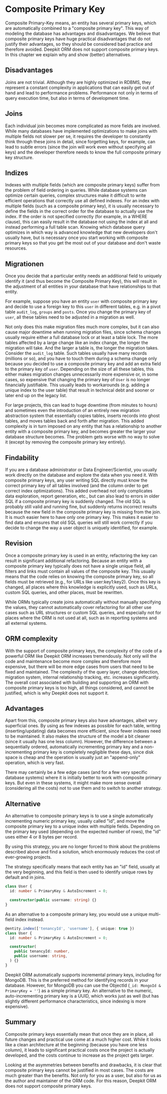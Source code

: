 # Composite Primary Key

Composite Primary-Key means, an entity has several primary keys, which are automatically combined to a "composite primary key". This way of modeling the database has advantages and disadvantages. We believe that composite primary keys have huge practical disadvantages that do not justify their advantages, so they should be considered bad practice and therefore avoided. Deepkit ORM does not support composite primary keys. In this chapter we explain why and show (better) alternatives.

## Disadvantages

Joins are not trivial. Although they are highly optimized in RDBMS, they represent a constant complexity in applications that can easily get out of hand and lead to performance problems. Performance not only in terms of query execution time, but also in terms of development time.

## Joins

Each individual join becomes more complicated as more fields are involved. While many databases have implemented optimizations to make joins with multiple fields not slower per se, it requires the developer to constantly think through these joins in detail, since forgetting keys, for example, can lead to subtle errors (since the join will work even without specifying all keys) and the developer therefore needs to know the full composite primary key structure.

## Indizes

Indexes with multiple fields (which are composite primary keys) suffer from the problem of field ordering in queries. While database systems can optimize certain queries, complex structures make it difficult to write efficient operations that correctly use all defined indexes. For an index with multiple fields (such as a composite primary key), it is usually necessary to define the fields in the correct order for the database to actually use the index. If the order is not specified correctly (for example, in a WHERE clause), this can easily result in the database not using the index at all and instead performing a full table scan. Knowing which database query optimizes in which way is advanced knowledge that new developers don't usually have, but is necessary once you start working with composite primary keys so that you get the most out of your database and don't waste resources.

## Migrationen

Once you decide that a particular entity needs an additional field to uniquely identify it (and thus become the Composite Primary Key), this will result in the adjustment of all entities in your database that have relationships to that entity.

For example, suppose you have an entity `user` with composite primary key and decide to use a foreign key to this `user` in different tables, e.g. in a pivot table `audit_log`, `groups` and `posts`. Once you change the primary key of `user`, all these tables need to be adjusted in a migration as well.

Not only does this make migration files much more complex, but it can also cause major downtime when running migration files, since schema changes usually require either a full database lock or at least a table lock. The more tables affected by a large change like an index change, the longer the migration will take. And the larger a table is, the longer the migration takes.
Consider the `audit_log` table. Such tables usually have many records (millions or so), and you have to touch them during a schema change only because you decided to use a composite primary key and add an extra field to the primary key of `user`. Depending on the size of all these tables, this either makes migration changes unnecessarily more expensive or, in some cases, so expensive that changing the primary key of `User` is no longer financially justifiable. This usually leads to workarounds (e.g. adding a unique index to the user table) that result in technical debt and sooner or later end up on the legacy list.

For large projects, this can lead to huge downtime (from minutes to hours) and sometimes even the introduction of an entirely new migration abstraction system that essentially copies tables, inserts records into ghost tables, and moves tables back and forth after migration. This added complexity is in turn imposed on any entity that has a relationship to another entity with a composite primary key, and becomes greater the larger your database structure becomes. The problem gets worse with no way to solve it (except by removing the composite primary key entirely).

## Findability

If you are a database administrator or Data Engineer/Scientist, you usually work directly on the database and explore the data when you need it. With composite primary keys, any user writing SQL directly must know the correct primary key of all tables involved (and the column order to get correct index optimizations). This added overhead not only complicates data exploration, report generation, etc., but can also lead to errors in older SQL if a composite primary key is suddenly changed. The old SQL is probably still valid and running fine, but suddenly returns incorrect results because the new field in the composite primary key is missing from the join. It is much easier here to have only one primary key. This makes it easier to find data and ensures that old SQL queries will still work correctly if you decide to change the way a user object is uniquely identified, for example.

## Revision

Once a composite primary key is used in an entity, refactoring the key can result in significant additional refactoring. Because an entity with a composite primary key typically does not have a single unique field, all filters and links must contain all values of the composite key. This usually means that the code relies on knowing the composite primary key, so all fields must be retrieved (e.g., for URLs like user:key1:key2). Once this key is changed, all places where this knowledge is explicitly used, such as URLs, custom SQL queries, and other places, must be rewritten.

While ORMs typically create joins automatically without manually specifying the values, they cannot automatically cover refactoring for all other use cases such as URL structures or custom SQL queries, and especially not for places where the ORM is not used at all, such as in reporting systems and all external systems.

## ORM complexity

With the support of composite primary keys, the complexity of the code of a powerful ORM like Deepkit ORM increases tremendously. Not only will the code and maintenance become more complex and therefore more expensive, but there will be more edge cases from users that need to be fixed and maintained. The complexity of the query layer, change detection, migration system, internal relationship tracking, etc. increases significantly. The overall cost associated with building and supporting an ORM with composite primary keys is too high, all things considered, and cannot be justified, which is why Deepkit does not support it.

## Advantages

Apart from this, composite primary keys also have advantages, albeit very superficial ones. By using as few indexes as possible for each table, writing (inserting/updating) data becomes more efficient, since fewer indexes need to be maintained. It also makes the structure of the model a bit cleaner (since it usually has one less column). However, the difference between a sequentially ordered, automatically incrementing primary key and a non-incrementing primary key is completely negligible these days, since disk space is cheap and the operation is usually just an "append-only" operation, which is very fast.

There may certainly be a few edge cases (and for a few very specific database systems) where it is initially better to work with composite primary keys. But even in these systems, it might make more sense overall (considering all the costs) not to use them and to switch to another strategy.

## Alternative

An alternative to composite primary keys is to use a single automatically incrementing numeric primary key, usually called "id", and move the composite primary key to a unique index with multiple fields. Depending on the primary key used (depending on the expected number of rows), the "id" uses either 4 or 8 bytes per record.

By using this strategy, you are no longer forced to think about the problems described above and find a solution, which enormously reduces the cost of ever-growing projects.

The strategy specifically means that each entity has an "id" field, usually at the very beginning, and this field is then used to identify unique rows by default and in joins.

```typescript
class User {
  id: number & PrimaryKey & AutoIncrement = 0;

  constructor(public username: string) {}
}
```

As an alternative to a composite primary key, you would use a unique multi-field index instead.

```typescript
@entity.index(['tenancyId', 'username'], { unique: true })
class User {
  id: number & PrimaryKey & AutoIncrement = 0;

  constructor(
    public tenancyId: number,
    public username: string,
  ) {}
}
```

Deepkit ORM automatically supports incremental primary keys, including for MongoDB. This is the preferred method for identifying records in your database. However, for MongoDB you can use the ObjectId (`_id: MongoId & PrimaryKey = ''`) as a simple primary key. An alternative to the numeric, auto-incrementing primary key is a UUID, which works just as well (but has slightly different performance characteristics, since indexing is more expensive).

## Summary

Composite primary keys essentially mean that once they are in place, all future changes and practical use come at a much higher cost. While it looks like a clean architecture at the beginning (because you have one less column), it leads to significant practical costs once the project is actually developed, and the costs continue to increase as the project gets larger.

Looking at the asymmetries between benefits and drawbacks, it is clear that composite primary keys cannot be justified in most cases. The costs are much greater than the benefits. Not only for you as a user, but also for us as the author and maintainer of the ORM code. For this reason, Deepkit ORM does not support composite primary keys.
